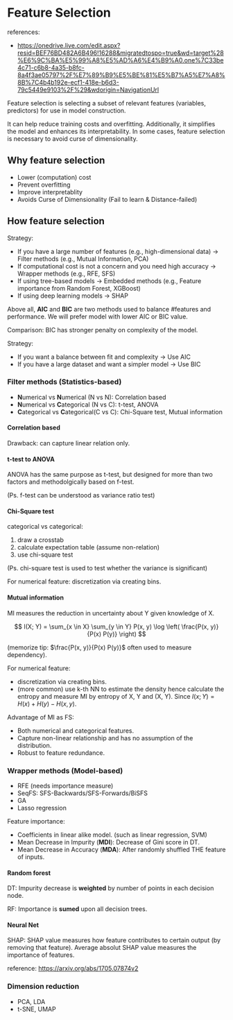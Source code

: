 
# Feature Selection
references: 
- https://onedrive.live.com/edit.aspx?resid=BEF76BD482A6B496!16288&migratedtospo=true&wd=target%28%E6%9C%BA%E5%99%A8%E5%AD%A6%E4%B9%A0.one%7C33be4c71-c6b8-4a35-b8fc-8a4f3ae05797%2F%E7%89%B9%E5%BE%81%E5%B7%A5%E7%A8%8B%7C4b4b192e-ecf1-418e-b6d3-79c5449e9103%2F%29&wdorigin=NavigationUrl

Feature selection is selecting a subset of relevant features (variables, predictors) for use in model construction.

It can help reduce training costs and overfitting. Additionally, it simplifies the model and enhances its interpretability.
In some cases, feature selection is necessary to avoid curse of dimensionality.

## Why feature selection

- Lower (computation) cost
- Prevent overfitting
- Improve interpretablity
- Avoids Curse of Dimensionality (Fail to learn & Distance-failed)


## How feature selection

Strategy: 
- If you have a large number of features (e.g., high-dimensional data) → Filter methods (e.g., Mutual Information, PCA)
- If computational cost is not a concern and you need high accuracy → Wrapper methods (e.g., RFE, SFS)
- If using tree-based models → Embedded methods (e.g., Feature importance from Random Forest, XGBoost)
- If using deep learning models → SHAP


Above all, **AIC** and **BIC** are two methods used to balance #features and performance.
We will prefer model with lower AIC or BIC value.

Comparison:
BIC has stronger penalty on complexity of the model.

Strategy:
- If you want a balance between fit and complexity → Use AIC
- If you have a large dataset and want a simpler model → Use BIC

### Filter methods (Statistics-based)

-  **N**umerical vs **N**umerical (N vs N): Correlation based
- **N**umerical vs **C**ategorical (N vs C): t-test, ANOVA
- **C**ategorical vs **C**ategorical(C vs C): Chi-Square test, Mutual information 


#### Correlation based
Drawback: can capture linear relation only.

#### t-test to ANOVA
ANOVA has the same purpose as t-test, but designed for more than two factors and methodolgically based on f-test.

(Ps. f-test can be understood as variance ratio test)

#### Chi-Square test
categorical vs categorical:
1. draw a crosstab
2. calculate expectation table (assume non-relation)
3. use chi-square test

(Ps. chi-square test is used to test whether the variance is significant)

For numerical feature: discretization via creating bins.

#### Mutual information

MI measures the reduction in uncertainty about Y given knowledge of X.

$$
I(X; Y) = \sum_{x \in X} \sum_{y \in Y} P(x, y) \log \left( \frac{P(x, y)}{P(x) P(y)} \right)
$$

(memorize tip: $\frac{P(x, y)}{P(x) P(y)}$ often used to measure dependency).

For numerical feature: 
- discretization via creating bins.
- (more common) use k-th NN to estimate the density hence calculate the entropy and measure MI by entropy of X, Y and (X, Y).
Since $I(x; Y)=H(x)+H(y)-H(x, y)$.

Advantage of MI as FS:
- Both numerical and categorical features.
- Capture non-linear relationship and has no assumption of the distribution.
- Robust to feature redundance.

### Wrapper methods (Model-based)

- RFE (needs importance measure)
- SeqFS: SFS-Backwards/SFS-Forwards/BiSFS
- GA
- Lasso regression

Feature importance:
- Coefficients in linear alike model. (such as linear regression, SVM)
- Mean Decrease in Impurity (**MDI**): Decrease of Gini score in DT.
- Mean Decrease in Accuracy (**MDA**): After randomly shuffled THE feature of inputs.

#### Random forest

DT: Impurity decrease is **weighted** by number of points in each decision node.

RF: Importance is **sumed** upon all decision trees. 

#### Neural Net

SHAP: 
SHAP value measures how feature contributes to certain output (by removing that feature). 
Average absolut SHAP value measures the importance of features.

reference: https://arxiv.org/abs/1705.07874v2

### Dimension reduction
- PCA, LDA
- t-SNE, UMAP